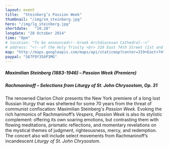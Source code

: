 ```yaml
---
layout: event
title:  "Steinberg’s Passion Week"
thumbnail: "/img/sm_steinberg.jpg"
hero: "/img/lg_steinberg.jpg"
shortdate:   "10.28"
longdate: "28 October 2014"
time: "8pm"
# location: "To be announced<!--Greek Archdiocesan Cathedral-->"
# address: "<!--of the Holy Trinity <br> 319 East 74th Street (1st and 2nd Avenues)-->"
map: "http://maps.googleapis.com/maps/api/staticmap?center=319+East+74th+Street+New York,+NY&zoom=9&size=700x300&visual_refresh=true&maptype=roadmap&markers=color:green%7Clabel:A%7C40.7698916,-73.9562465&sensor=false"
paypal: "S67F9Y356P3MG"
---
```


##### Maximilian Steinberg  (1883-1946) – Passion Week (Premiere)

##### Rachmaninoff – Selections from Liturgy of St. John Chrysostom, Op. 31

The renowned Clarion Choir presents the New York premiere of a long lost Russian liturgy that was sheltered for some 70 years from the threat of communist confiscation: Maximilian Steinberg's *Passion Week*.  Evoking the rich harmonics of Rachmaninoff’s *Vespers*, *Passion Week* is also its stylistic complement: offering its own soaring emotions, but contrasting them with flowing meditations, prismatic reflections, and momentary revelations on the mystical themes of judgment, righteousness, mercy, and redemption.  The concert also will include select movements from Rachmaninoff’s incandescent *Liturgy of St. John Chrysostom*.
